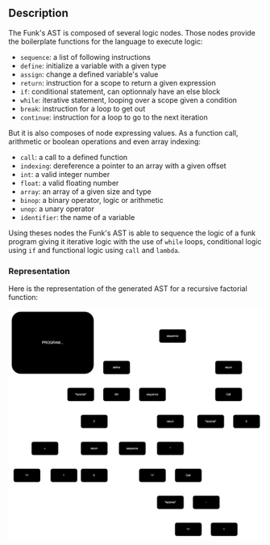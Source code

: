 ## Description

The Funk's AST is composed of several logic nodes. Those nodes provide the boilerplate functions for the language to execute logic:

- `sequence`: a list of following instructions
- `define`: initialize a variable with a given type
- `assign`: change a defined variable's value
- `return`: instruction for a scope to return a given expression
- `if`: conditional statement, can optionnaly have an else block
- `while`: iterative statement, looping over a scope given a condition
- `break`: instruction for a loop to get out
- `continue`: instruction for a loop to go to the next iteration

But it is also composes of node expressing values. As a function call, arithmetic or boolean operations and even array indexing:

- `call`: a call to a defined function
- `indexing`: dereference a pointer to an array with a given offset
- `int`: a valid integer number
- `float`: a valid floating number
- `array`: an array of a given size and type
- `binop`: a binary operator, logic or arithmetic
- `unop`: a unary operator
- `identifier`: the name of a variable

Using theses nodes the Funk's AST is able to sequence the logic of a funk program giving it iterative logic with the use of `while` loops, conditional logic using `if` and functional logic using `call` and `lambda`.

### Representation

Here is the representation of the generated AST for a recursive factorial function:

![diagram of recursive factorial function ast](factorialast.svg)

